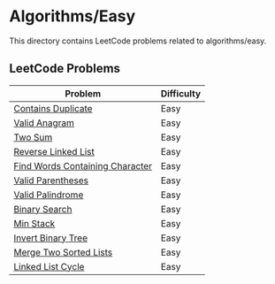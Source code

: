 # Algorithms/Easy

This directory contains LeetCode problems related to algorithms/easy.

## LeetCode Problems

| Problem | Difficulty |
|---------|------------|
| [Contains Duplicate](https://leetcode.com/problems/contains-duplicate/description/) | Easy | 
| [Valid Anagram](https://leetcode.com/problems/valid-anagram/description/) | Easy | 
| [Two Sum](https://leetcode.com/problems/two-sum/) | Easy | 
| [Reverse Linked List](https://leetcode.com/problems/reverse-linked-list/) | Easy |
| [Find Words Containing Character](https://leetcode.com/problems/find-words-containing-character/description/?envType=daily-question) | Easy |
| [Valid Parentheses](https://leetcode.com/problems/valid-parentheses/description/) | Easy |
| [Valid Palindrome](https://leetcode.com/problems/valid-palindrome/) | Easy |
| [Binary Search](https://leetcode.com/problems/binary-search/) | Easy |
| [Min Stack](https://leetcode.com/problems/min-stack/) | Easy |
| [Invert Binary Tree](https://leetcode.com/problems/invert-binary-tree/description/) | Easy |
| [Merge Two Sorted Lists](https://leetcode.com/problems/merge-two-sorted-lists/) | Easy |
| [Linked List Cycle](https://leetcode.com/problems/linked-list-cycle/) | Easy |